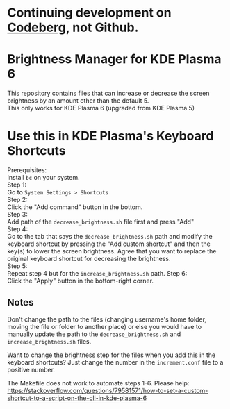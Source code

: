 # Continuing development on [Codeberg](https://codeberg.org/horsey_guy/brightness_manager_for_kde_plasma), not Github.

# Brightness Manager for KDE Plasma 6

This repository contains files that can increase or decrease the screen brightness by an amount other than the default 5.  
This only works for KDE Plasma 6 (upgraded from KDE Plasma 5)

# Use this in KDE Plasma's Keyboard Shortcuts

Prerequisites:  
Install `bc` on your system.  
Step 1:  
Go to `System Settings > Shortcuts`  
Step 2:  
Click the "Add command" button in the bottom.  
Step 3:  
Add path of the `decrease_brightness.sh` file first and press "Add"  
Step 4:  
Go to the tab that says the `decrease_brightness.sh` path and modify the keyboard shortcut by pressing the "Add custom shortcut" and then the key(s) to lower the screen brightness. Agree that you want to replace the original keyboard shortcut for decreasing the brightness.  
Step 5:  
Repeat step 4 but for the `increase_brightness.sh` path.
Step 6:  
Click the "Apply" button in the bottom-right corner.

## Notes

Don't change the path to the files (changing username's home folder, moving the file or folder to another place) or else you would have to manually update the path to the `decrease_brightness.sh` and `increase_brightness.sh` files.

Want to change the brightness step for the files when you add this in the keyboard shortcuts? Just change the number in the `increment.conf` file to a positive number.

The Makefile does not work to automate steps 1-6. Please help: https://stackoverflow.com/questions/79581571/how-to-set-a-custom-shortcut-to-a-script-on-the-cli-in-kde-plasma-6
